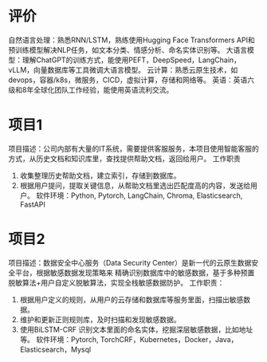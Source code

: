 # 评价 
自然语言处理：熟悉RNN/LSTM，熟练使用Hugging Face Transformers API和预训练模型解决NLP任务，如文本分类、情感分析、命名实体识别等。
大语言模型：理解ChatGPT的训练方式，能使用PEFT，DeepSpeed，LangChain，vLLM，向量数据库等工具微调大语言模型。
云计算：熟悉云原生技术，如devops，容器/k8s，微服务，CICD，虚拟计算，存储和网络等。
英语：英语六级和8年全球化团队工作经验，能使用英语流利交流。


# 项目1
项目描述：公司内部有大量的IT系统，需要提供客服服务，本项目使用智能客服的方式，从历史文档和知识库里，查找提供帮助文档，返回给用户。
工作职责
1. 收集整理历史帮助文档，建立索引，存储到数据库。
2. 根据用户提问，提取关键信息，从帮助文档里选出匹配度高的内容，发送给用户。
软件环境：Python, Pytorch, LangChain, Chroma, Elasticsearch, FastAPI


# 项目2
项目描述：数据安全中心服务（Data Security Center）是新一代的云原生数据安全平台，根据敏感数据发现策略来
精确识别数据库中的敏感数据，基于多种预置脱敏算法+用户自定义脱敏算法，实现全栈敏感数据防护。
工作职责：
1. 根据用户定义的规则，从用户的云存储和数据库等服务里面，扫描出敏感数据。
2. 维护和更新正则规则库，及时扫描和发现敏感数据。
3. 使用BiLSTM-CRF 识别文本里面的命名实体，挖掘深层敏感数据，比如地址等。
软件环境：Pytorch, TorchCRF，Kubernetes，Docker，Java，Elasticsearch，Mysql
